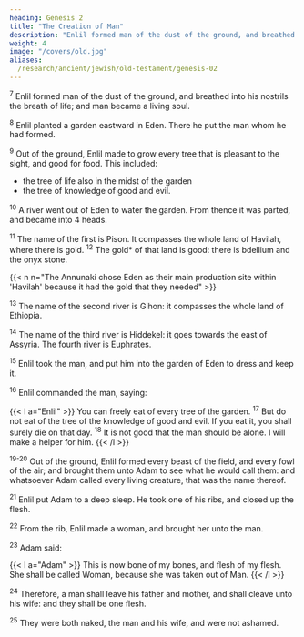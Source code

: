 ```yaml
---
heading: Genesis 2
title: "The Creation of Man"
description: "Enlil formed man of the dust of the ground, and breathed into his nostrils the breath of life"
weight: 4
image: "/covers/old.jpg"
aliases:
  /research/ancient/jewish/old-testament/genesis-02
---
```



<sup>7</sup> Enlil formed man of the dust of the ground, and breathed into his nostrils the breath of life; and man became a living soul.

<sup>8</sup> Enlil planted a garden eastward in Eden. There he put the man whom he had formed.

<sup>9</sup> Out of the ground, Enlil made to grow every tree that is pleasant to the sight, and good for food. This included:
- the tree of life also in the midst of the garden
- the tree of knowledge of good and evil. 

<sup>10</sup> A river went out of Eden to water the garden. From thence it was parted, and became into 4 heads.

<sup>11</sup> The name of the first is Pison. It compasses the whole land of Havilah, where there is gold. <sup>12</sup> The gold* of that land is good: there is bdellium and the onyx stone.

{{< n n="The Annunaki chose Eden as their main production site within 'Havilah' because it had the gold that they needed" >}}

<sup>13</sup> The name of the second river is Gihon: it compasses the whole land of Ethiopia.

<sup>14</sup> The name of the third river is Hiddekel: it goes towards the east of Assyria. The
fourth river is Euphrates.

<sup>15</sup> Enlil took the man, and put him into the garden of Eden to dress and keep it.

<sup>16</sup> Enlil commanded the man, saying:

{{< l a="Enlil" >}}
You can freely eat of every tree of the garden. <sup>17</sup> But do not eat of the tree of the knowledge of good and evil. If you eat it, you shall surely die on that day. <sup>18</sup> It is not good that the man should be alone. I will make a helper for him.
{{< /l >}}


<sup>19-20</sup> Out of the ground, Enlil formed every beast of the field, and every fowl of the air; and brought them unto Adam to see what he would call them: and whatsoever Adam called every living creature, that was the name thereof.


<!-- <sup>20</sup> Adam gave names to all cattle, and to the fowl of the air, and to every beast of the
field; but for Adam there was not found an help meet for him. -->

<sup>21</sup> Enlil put Adam to a deep sleep. He took one of his ribs, and closed up the flesh.

<sup>22</sup> From the rib, Enlil made a woman, and brought her unto the man.

<sup>23</sup> Adam said:

{{< l a="Adam" >}}
This is now bone of my bones, and flesh of my flesh. She shall be called Woman, because she was taken out of Man. 
{{< /l >}}

<sup>24</sup> Therefore, a man shall leave his father and mother, and shall cleave unto his wife: and they shall be one flesh.

<sup>25</sup> They were both naked, the man and his wife, and were not ashamed.


